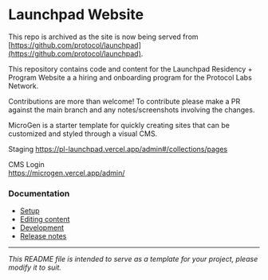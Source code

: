 # Launchpad Website

This repo is archived as the site is now being served from [https://github.com/protocol/launchpad](https://github.com/protocol/launchpad).

This repository contains code and content for the Launchpad Residency + Program Website a a hiring and onboarding program for the Protocol Labs Network. 

Contributions are more than welcome!
To contribute please make a PR against the main branch and any notes/screenshots involving the changes. 


MicroGen is a starter template for quickly creating sites that can be customized and styled through a visual CMS.

Staging
https://pl-launchpad.vercel.app/admin#/collections/pages

CMS Login  
https://microgen.vercel.app/admin/

### Documentation

- [Setup](docs/SETUP.md)
- [Editing content](docs/EDITING.md)
- [Development](docs/DEVELOPMENT.md)
- [Release notes](docs/RELEASE_NOTES.md)

---
*This README file is intended to serve as a template for your project, please modify it to suit.*
